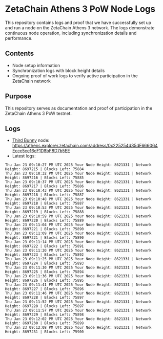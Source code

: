 # ZetaChain Athens 3 PoW Node Logs
This repository contains logs and proof that we have successfully set up and run a node on the ZetaChain Athens 3 network. The logs demonstrate continuous node operation, including synchronization details and performance.

## Contents
- Node setup information
- Synchronization logs with block height details
- Ongoing proof of work logs to verify active participation in the ZetaChain network

## Purpose
This repository serves as documentation and proof of participation in the ZetaChain Athens 3 PoW testnet.

## Logs

- [Third Bunny](https://thirdbunny.xyz/) node: https://athens.explorer.zetachain.com/address/0x225254d35dE666064Eccc5ce16eF1D8bF8D7b5EE
- Latest logs:
```
Thu Jan 23 09:10:27 PM UTC 2025 Your Node Height: 8621331 | Network Height: 8697215 | Blocks Left: 75884
Thu Jan 23 09:10:32 PM UTC 2025 Your Node Height: 8621331 | Network Height: 8697216 | Blocks Left: 75885
Thu Jan 23 09:10:37 PM UTC 2025 Your Node Height: 8621331 | Network Height: 8697217 | Blocks Left: 75886
Thu Jan 23 09:10:43 PM UTC 2025 Your Node Height: 8621331 | Network Height: 8697218 | Blocks Left: 75887
Thu Jan 23 09:10:48 PM UTC 2025 Your Node Height: 8621331 | Network Height: 8697218 | Blocks Left: 75887
Thu Jan 23 09:10:53 PM UTC 2025 Your Node Height: 8621331 | Network Height: 8697219 | Blocks Left: 75888
Thu Jan 23 09:10:59 PM UTC 2025 Your Node Height: 8621331 | Network Height: 8697220 | Blocks Left: 75889
Thu Jan 23 09:11:04 PM UTC 2025 Your Node Height: 8621331 | Network Height: 8697221 | Blocks Left: 75890
Thu Jan 23 09:11:09 PM UTC 2025 Your Node Height: 8621331 | Network Height: 8697221 | Blocks Left: 75890
Thu Jan 23 09:11:14 PM UTC 2025 Your Node Height: 8621331 | Network Height: 8697222 | Blocks Left: 75891
Thu Jan 23 09:11:20 PM UTC 2025 Your Node Height: 8621331 | Network Height: 8697223 | Blocks Left: 75892
Thu Jan 23 09:11:25 PM UTC 2025 Your Node Height: 8621331 | Network Height: 8697224 | Blocks Left: 75893
Thu Jan 23 09:11:30 PM UTC 2025 Your Node Height: 8621331 | Network Height: 8697225 | Blocks Left: 75894
Thu Jan 23 09:11:36 PM UTC 2025 Your Node Height: 8621331 | Network Height: 8697226 | Blocks Left: 75895
Thu Jan 23 09:11:41 PM UTC 2025 Your Node Height: 8621331 | Network Height: 8697227 | Blocks Left: 75896
Thu Jan 23 09:11:46 PM UTC 2025 Your Node Height: 8621331 | Network Height: 8697228 | Blocks Left: 75897
Thu Jan 23 09:11:52 PM UTC 2025 Your Node Height: 8621331 | Network Height: 8697228 | Blocks Left: 75897
Thu Jan 23 09:11:57 PM UTC 2025 Your Node Height: 8621331 | Network Height: 8697229 | Blocks Left: 75898
Thu Jan 23 09:12:02 PM UTC 2025 Your Node Height: 8621331 | Network Height: 8697230 | Blocks Left: 75899
Thu Jan 23 09:12:08 PM UTC 2025 Your Node Height: 8621331 | Network Height: 8697231 | Blocks Left: 75900
```
